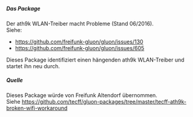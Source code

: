 ##### Das Package
Der ath9k WLAN-Treiber macht Probleme (Stand 06/2016).<br>
Siehe:

* https://github.com/freifunk-gluon/gluon/issues/130
* https://github.com/freifunk-gluon/gluon/issues/605

Dieses Package identifiziert einen hängenden ath9k WLAN-Treiber und startet ihn neu durch.

##### Quelle
Dieses Package würde von Freifunk Altendorf übernommen.<br>
Siehe https://github.com/tecff/gluon-packages/tree/master/tecff-ath9k-broken-wifi-workaround

